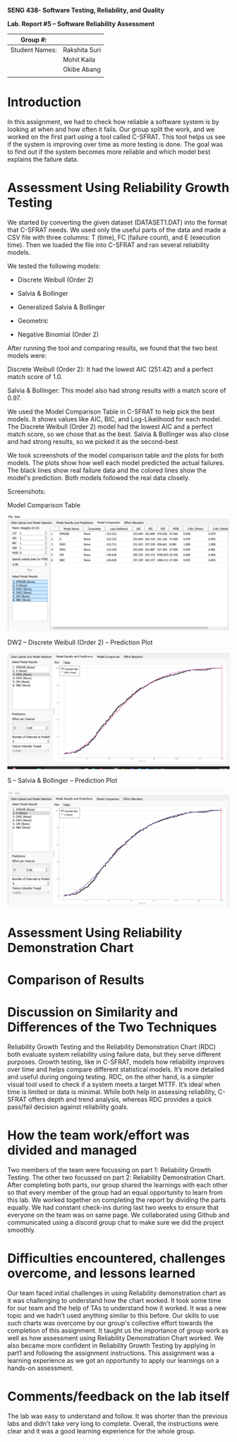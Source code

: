 **SENG 438- Software Testing, Reliability, and Quality**

**Lab. Report \#5 – Software Reliability Assessment**

| Group \#:       |   |
|-----------------|---|
| Student Names:  |Rakshita Suri   |
|                 |Mohit Kaila   |
|                 |Okibe Abang   |
|                 |   |

# Introduction

In this assignment, we had to check how reliable a software system is by looking at when and how often it fails. Our group split the work, and we worked on the first part using a tool called C-SFRAT. This tool helps us see if the system is improving over time as more testing is done. The goal was to find out if the system becomes more reliable and which model best explains the failure data.

# Assessment Using Reliability Growth Testing 

We started by converting the given dataset (DATASET1.DAT) into the format that C-SFRAT needs. We used only the useful parts of the data and made a CSV file with three columns: T (time), FC (failure count), and E (execution time). Then we loaded the file into C-SFRAT and ran several reliability models.

We tested the following models:

- Discrete Weibull (Order 2)

- Salvia & Bollinger

- Generalized Salvia & Bollinger

- Geometric

- Negative Binomial (Order 2)

After running the tool and comparing results, we found that the two best models were:

Discrete Weibull (Order 2): It had the lowest AIC (251.42) and a perfect match score of 1.0.

Salvia & Bollinger: This model also had strong results with a match score of 0.97.

We used the Model Comparison Table in C-SFRAT to help pick the best models. It shows values like AIC, BIC, and Log-Likelihood for each model. The Discrete Weibull (Order 2) model had the lowest AIC and a perfect match score, so we chose that as the best. Salvia & Bollinger was also close and had strong results, so we picked it as the second-best

We took screenshots of the model comparison table and the plots for both models. The plots show how well each model predicted the actual failures. The black lines show real failure data and the colored lines show the model's prediction. Both models followed the real data closely.

Screenshots:

Model Comparison Table

![Comparison](images/comparison.png)

DW2 – Discrete Weibull (Order 2) – Prediction Plot

![DW2](images/DW2.png)

S – Salvia & Bollinger – Prediction Plot

![S](images/S.png)

# Assessment Using Reliability Demonstration Chart 

# 

# Comparison of Results

# Discussion on Similarity and Differences of the Two Techniques
Reliability Growth Testing and the Reliability Demonstration Chart (RDC) both evaluate system reliability using failure data, but they serve different purposes. Growth testing, like in C-SFRAT, models how reliability improves over time and helps compare different statistical models. It’s more detailed and useful during ongoing testing. RDC, on the other hand, is a simpler visual tool used to check if a system meets a target MTTF. It’s ideal when time is limited or data is minimal. While both help in assessing reliability, C-SFRAT offers depth and trend analysis, whereas RDC provides a quick pass/fail decision against reliability goals.

# How the team work/effort was divided and managed
Two members of the team were focussing on part 1: Reliability Growth Testing. The other two focussed on part 2: Reliability Demonstration Chart. After completing both parts, our group shared the learnings with each other so that every member of the group had an equal opportunity to learn from this lab. We worked together on completing the report by dividing the parts equally. We had constant check-ins during last two weeks to ensure that everyone on the team was on same page. We collaborated using Github and communicated using a discord group chat to make sure we did the project smoothly. 

# Difficulties encountered, challenges overcome, and lessons learned
Our team faced initial challenges in using Reliability demonstration chart as it was challenging to understand how the chart worked. It took some time for our team and the help of TAs to understand how it worked. It was a new topic and we hadn't used anything similar to this before. Our skills to use such charts was overcome by our group's collective effort towards the completion of this assignment. It taught us the importance of group work as well as how assessment using Reliability Demonstration Chart worked. We also became more confident in Reliability Growth Testing by applying in part1 and following the assignment instructions. This assignment was a learning experience as we got an opportunity to apply our learnings on a hands-on assessment. 
# Comments/feedback on the lab itself
The lab was easy to understand and follow. It was shorter than the previous labs and didn't take very long to complete. Overall, the instructions were clear and it was a good learning experience for the whole group. 
